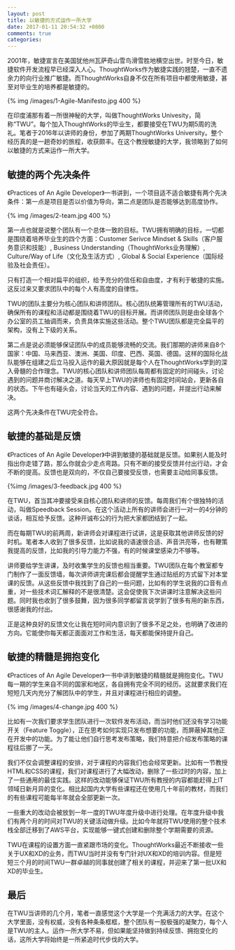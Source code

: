 ```yaml
---
layout: post
title: 以敏捷的方式运作一所大学
date: 2017-01-11 20:54:32 +0800
comments: true
categories: 
---
```


2001年，敏捷宣言在美国犹他州瓦萨奇山雪鸟滑雪胜地横空出世。时至今日，敏捷软件开发流程早已经深入人心。ThoughtWorks作为敏捷实践的翘楚，一直不遗余力的向行业推广敏捷。而ThoughtWorks自身不仅在所有项目中都使用敏捷，甚至对毕业生的培养都是敏捷的。

<!-- more -->

{% img /images/1-Agile-Manifesto.jpg 400 %}

在印度浦那有着一所很神秘的大学，叫做ThoughtWorks Univesity，简称“TWU”。每个加入ThoughtWorks的毕业生，都要接受在TWU为期5周的洗礼。笔者于2016年以讲师的身份，参加了两期ThoughtWorks University。整个经历真的是一趟奇妙的旅程，收获颇丰。在这个教授敏捷的大学，我领略到了如何以敏捷的方式来运作一所大学。

## 敏捷的两个先决条件

《Practices of An Agile Developer》一书讲到，一个项目适不适合敏捷有两个先决条件：第一点是项目是否以价值为导向，第二点是团队是否能够达到高度协作。

{% img /images/2-team.jpg 400 %}

第一点也就是说整个团队有一个总体一致的目标。TWU拥有明确的目标，一切都是围绕着培养毕业生的四个方面：Customer Serivce Mindset & Skills（客户服务意识和技能）, Business Understanding（ThoughtWorks业务理解）, Culture/Way of Life（文化及生活方式）, Global & Social Experience（国际经验及社会责任）。

只有打造一个相对扁平的组织，给予充分的信任和自由度，才有利于敏捷的实施。这反过来又要求团队中的每个人有高度的自律性。

TWU的团队主要分为核心团队和讲师团队。核心团队统筹管理所有的TWU活动，确保所有的课程和活动都是围绕着TWU的目标开展。而讲师团队则是由全球各个办公室的员工抽调而来，负责具体实施这些活动。整个TWU团队都是完全扁平的架构，没有上下级的关系。

第二点是说必须能够保证团队中的成员能够流畅的交流。我们那期的讲师来自8个国家：中国、马来西亚、澳洲、美国、印度、巴西、英国、德国。这样的国际化战队能够在组建之后立马投入运作的最大原因就是每个人在ThoughtWorks学到的深入骨髓的合作理念。TWU的核心团队和讲师团队每周都有固定的时间碰头，讨论遇到的问题并商讨解决之道。每天早上TWU的讲师也有固定时间站会，更新各自的状态。下午也有碰头会，讨论当天的工作内容、遇到的问题，并提出行动来解决。

这两个先决条件在TWU完全符合。

## 敏捷的基础是反馈

《Practices of An Agile Developer》中讲到敏捷的基础就是反馈。如果别人能及时指出你走错了路，那么你就会少走点弯路。只有不断的接受反馈并付出行动，才会不断的提高。反馈也是双向的，不仅自己要接受反馈，也需要主动给同事反馈。

{%img /images/3-feedback.jpg 400 %}

在TWU，首当其冲要接受来自核心团队和讲师的反馈。每周我们有个很独特的活动，叫做Speedback Session。在这个活动上所有的讲师会进行一对一的4分钟的谈话，相互给予反馈。这种开诚布公的行为把大家都团结到了一起。

而在每期TWU的前两周，新讲师会对课程进行试讲，这是获取其他讲师反馈的好时机。笔者本人收到了很多反馈，比如说我的语速很合适、声音洪亮等，也有鞭策我提高的反馈，比如我的引导力能力不强，有的时候课堂感染力不够等。

讲师要给学生讲课，及时收集学生的反馈也相当重要。TWU团队在每个教室都专门制作了一面反馈墙，每次讲师讲完课后都会提醒学生通过贴纸的方式留下对本堂课的反馈。从这些反馈中我找到了自己的一些问题，比如有的学生说我的口音有点重，对一些技术词汇解释的不是很清楚。这会促使我下次讲课时注意解决这些问题。同时我也收到了很多鼓舞，因为很多同学都留言说学到了很多有用的新东西，很感谢我的付出。

正是这种良好的反馈文化让我在短时间内意识到了很多不足之处，也明确了改进的方向。它能使你每天都正面面对工作和生活，每天都能保持提升自己。

## 敏捷的精髓是拥抱变化

《Practices of An Agile Developer》一书中讲到敏捷的精髓就是拥抱变化。TWU每一期的学生来自不同的国家和地区，各自拥有完全不同的经历。这就要求我们在短短几天内充分了解团队中的学生，并且对课程进行相应的调整。

{% img /images/4-change.jpg 400 %}

比如有一次我们要求学生团队进行一次软件发布活动，而当时他们还没有学习功能开关（Feature Toggle），正在思考如何实现只发布想要的功能，而屏蔽掉其他正在开发中的功能。为了能让他们自行思考发布策略，我们特意把介绍发布策略的课程往后挪了一天。

我们不仅会调整课程的安排，对于课程的内容我们也会经常更新。比如有一节教授HTML和CSS的课程，我们对课程进行了大幅改动，删除了一些过时的内容，加上了一些通用的最佳实践。这样的改动能够保证TWU所有教授的内容都能赶得上IT领域日新月异的变化。相比起国内大学有些课程还在使用几十年前的教材，而我们的有些课程可能每半年就会全部更新一次。

一些重大的改动会被放到一年一度的TWU年度升级中进行处理。在年度升级中我们有两个月的时间对TWU的关键活动做升级。比如今年就将TWU使用的整个技术栈全部迁移到了AWS平台，实现能够一键式创建和删除整个学期需要的资源。

TWU在课程的设置方面一直紧跟市场的变化。ThoughtWorks最近不断接收一些关于UX和XD的业务，而TWU当时并没有专门针对UX和XD的培训内容。但是短短三个月的时间TWU一群卓越的同事就创建了相关的课程，并迎来了第一批UX和XD的毕业生。

## 最后

在TWU当讲师的几个月，笔者一直感觉这个大学是一个充满活力的大学。在这个大学里面，没有权威，没有各种条条框框，整个团队有一股极强的凝聚力，每个人是TWU的主人。运作一所大学不易，但如果能坚持做到持续反馈、拥抱变化的话，这所大学将始终是一所紧追时代步伐的大学。